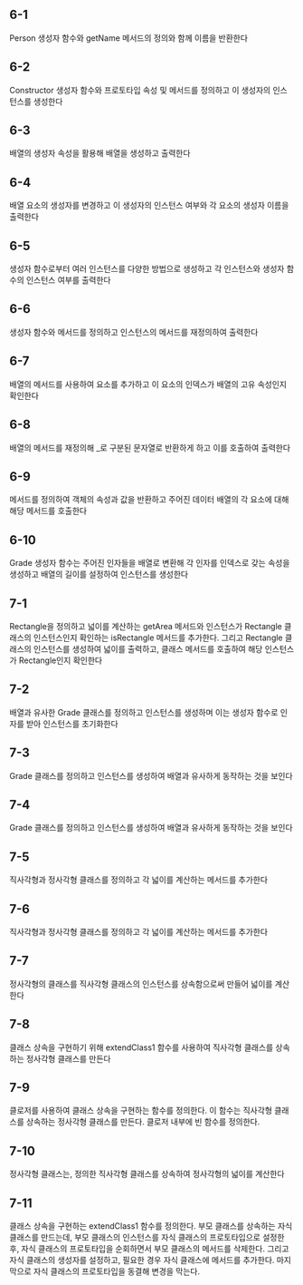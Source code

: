 ## 6-1

Person 생성자 함수와 getName 메서드의 정의와 함께 이름을 반환한다

## 6-2

Constructor 생성자 함수와 프로토타입 속성 및 메서드를 정의하고 이 생성자의 인스턴스를 생성한다

## 6-3

배열의 생성자 속성을 활용해 배열을 생성하고 출력한다

## 6-4

배열 요소의 생성자를 변경하고 이 생성자의 인스턴스 여부와 각 요소의 생성자 이름을 출력한다

## 6-5

생성자 함수로부터 여러 인스턴스를 다양한 방법으로 생성하고 각 인스턴스와 생성자 함수의 인스턴스 여부를 출력한다

## 6-6

생성자 함수와 메서드를 정의하고 인스턴스의 메서드를 재정의하여 출력한다

## 6-7

배열의 메서드를 사용하여 요소를 추가하고 이 요소의 인덱스가 배열의 고유 속성인지 확인한다

## 6-8

배열의 메서드를 재정의해 _로 구분된 문자열로 반환하게 하고 이를 호출하여 출력한다

## 6-9

메서드를 정의하여 객체의 속성과 값을 반환하고 주어진 데이터 배열의 각 요소에 대해 해당 메서드를 호출한다

## 6-10

Grade 생성자 함수는 주어진 인자들을 배열로 변환해 각 인자를 인덱스로 갖는 속성을 생성하고 배열의 길이를 설정하여 인스턴스를 생성한다

## 7-1

Rectangle을 정의하고 넓이를 계산하는 getArea 메서드와 인스턴스가 Rectangle 클래스의 인스턴스인지 확인하는 isRectangle 메서드를 추가한다. 그리고 Rectangle 클래스의 인스턴스를 생성하여 넓이를 출력하고, 클래스 메서드를 호출하여 해당 인스턴스가 Rectangle인지 확인한다

## 7-2

배열과 유사한 Grade 클래스를 정의하고 인스턴스를 생성하며 이는 생성자 함수로 인자를 받아 인스턴스를 초기화한다

## 7-3

Grade 클래스를 정의하고 인스턴스를 생성하여 배열과 유사하게 동작하는 것을 보인다

## 7-4

Grade 클래스를 정의하고 인스턴스를 생성하여 배열과 유사하게 동작하는 것을 보인다

## 7-5

직사각형과 정사각형 클래스를 정의하고 각 넓이를 계산하는 메서드를 추가한다

## 7-6

직사각형과 정사각형 클래스를 정의하고 각 넓이를 계산하는 메서드를 추가한다

## 7-7 

정사각형의 클래스를 직사각형 클래스의 인스턴스를 상속함으로써 만들어 넓이를 계산한다

## 7-8

클래스 상속을 구현하기 위해 extendClass1 함수를 사용하여 직사각형 클래스를 상속하는 정사각형 클래스를 만든다

## 7-9

클로저를 사용하여 클래스 상속을 구현하는 함수를 정의한다. 이 함수는 직사각형 클래스를 상속하는 정사각형 클래스를 만든다. 클로저 내부에 빈 함수를 정의한다.

## 7-10

정사각형 클래스는, 정의한 직사각형 클래스를 상속하여 정사각형의 넓이를 계산한다

## 7-11

클래스 상속을 구현하는 extendClass1 함수를 정의한다. 부모 클래스를 상속하는 자식 클래스를 만드는데, 부모 클래스의 인스턴스를 자식 클래스의 프로토타입으로 설정한 후, 자식 클래스의 프로토타입을 순회하면서 부모 클래스의 메서드를 삭제한다. 그리고 자식 클래스의 생성자를 설정하고, 필요한 경우 자식 클래스에 메서드를 추가한다. 마지막으로 자식 클래스의 프로토타입을 동결해 변경을 막는다.
